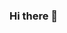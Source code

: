 ### Hi there 👋

<!--
**ashishrohillax/ashishrohillax** is a ✨ _special_ ✨ repository because its `README.md` (this file) appears on your GitHub profile.

Here are some ideas to get you started:

- 🔭 I’m currently working on ...Java 11 & SpringBoot
- 🌱 I’m currently learning ...
- 👯 I’m interested in ...Building Quality Software
- 🤔 I’m looking for help with ...
- 💬 Ask me about ...
- 📫 How to reach me: ... AROHILLA4[AT]GMAIL[DOT]COM
-->
